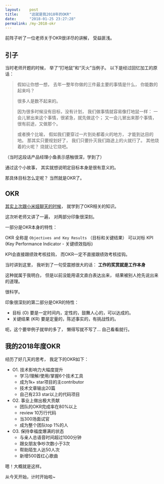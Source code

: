 ```yaml
---
layout:    post
title:     "这就是我2018年的OKR"
date:      "2018-01-25 23:27:28"
permalink: /my-2018-okr
---
```


前阵子听了一位老师关于OKR很详尽的讲解，
受益匪浅。

<!--MORE-->

## 引子

当时老师开题的时候，
举了“打地鼠”和“灭火”当例子。
以下是经过回忆加工的原话：

> 假如让你想一想，
> 去年一整年你做的三件最主要的事情是什么，
> 你能数的起来吗？
>
> 很多人是数不起来的。
>
> 因为很多时候没有目标，没有计划，
> 我们做事情就容易像打地鼠一样：
> 一会儿冒出来这个事情，很紧急，就先做这个；
> 又一会儿冒出来那个事情，很有前途，又做那个。
>
> 或者换个比喻，
> 假如我们要穿过一片到处都着火的地方，
> 才能到达目的地。
> 那其实只要规划好了，
> 我们只要扑灭我们路途上的火就行了。
> 其他烧着的火呢？
> 烧就让它烧吧。

（当时这段话产品经理小鱼表示感触很深，学到了）

通过这个小故事，
其实就想说明定目标本身是很有意义的。

那具体目标怎么定呢？
当然就是OKR了。


## OKR

[其实上次跟小米娅聊天的时候][okr]，
就学到了OKR相关的知识。

这次听老师又讲了一遍，
对两部分印象很深刻。

一部分是OKR本身的特性：

OKR 全称是 `Objectives and Key Results` （目标和关键结果）
可以对标 KPI (Key Performance Indicator - 关键绩效指标)

KPI会直接跟绩效考核挂钩，
而OKR一定不直接跟绩效考核挂钩。

当时讲到这里，
我听到了一句受震撼很大的话：
**工作的奖赏就是工作本身**

这种就属于我明白，
但是以前没能用语文直白表达出来，
结果被别人抢先说出来的道理。

很科学。

印象很深刻的第二部分是OKR的特性：

* 目标 (O) 要是一定时间内，定性的，鼓舞人心的，可以达成的。
* 关键结果 (KR) 要是定量的，陈述事实的，有挑战性的。

呃，这个要举例子就举的多了，
懒得写就不写了…
自己看看就行。


## 我的2018年度OKR

经历了好几天的思考，
我定下的OKR如下：

* O1. 技术影响力大幅度提升
  * 学习/理解/使用/掌握6个技术工具
  * 成为1k+ star项目的主contributor
  * 技术文章输出20篇
  * 自己有233 star以上的代码项目
* O2. 事业上做出极大贡献
  * 团队的OKR完成率在80%以上
  * review 10万行代码
  * 当300场面试官
  * 成为整个团队top 1%的人
* O3. 保持幸福度爆满的状态
  * 与亲人总语音时间超过1000分钟
  * 跟女朋友争吵次数小于3次
  * 帮助陌生人达50人次
  * 新增500首红心歌曲

嗯！大概就是这样。

从今天开始，计时开始啦~

[okr]: /okr

